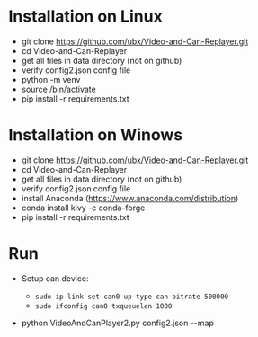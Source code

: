 # Installation on Linux
* git clone https://github.com/ubx/Video-and-Can-Replayer.git
* cd Video-and-Can-Replayer
* get all files in data directory (not on github)
* verify config2.json config file
* python -m venv <environment>
* source <environment>/bin/activate
* pip install -r requirements.txt 

# Installation on Winows

* git clone https://github.com/ubx/Video-and-Can-Replayer.git
* cd Video-and-Can-Replayer
* get all files in data directory (not on github)
* verify config2.json config file
* install Anaconda (https://www.anaconda.com/distribution)
* conda install kivy -c conda-forge
* pip install -r requirements.txt

# Run

* Setup can device:
  - `sudo ip link set can0 up type can bitrate 500000`
  - `sudo ifconfig can0 txqueuelen 1000`


* python VideoAndCanPlayer2.py config2.json --map
